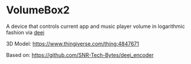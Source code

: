 # VolumeBox2
A device that controls current app and music player volume in logarithmic fashion via [deej](https://github.com/omriharel/deej)

3D Model:
https://www.thingiverse.com/thing:4847671

Based on:
https://github.com/SNR-Tech-Bytes/deej_encoder
